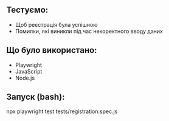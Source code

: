 ## Тестуємо:
- Щоб реєстрація була успішною
- Помилки, які виникли під час некоректного вводу даних

## Що було використано:
- Playwright
- JavaScript
- Node.js

## Запуск (bash): 
npx playwright test tests/registration.spec.js
